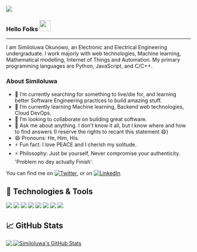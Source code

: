 ![](https://komarev.com/ghpvc/?username=rexsimiloluwah&color=green)
### Hello Folks <img src="https://raw.githubusercontent.com/MartinHeinz/MartinHeinz/master/wave.gif" width="30px">
<hr></hr>
I am Similoluwa Okunowo, an Electronic and Electrical Engineering undergraduate. I work majorly with web technologies, Machine learning, Mathematical modelling, Internet of Things and Automation. My primary programming languages are Python, JavaScript, and C/C++.

### About Similoluwa
- 🔭 I’m currently searching for something to live/die for, and learning better Software Engineering practices to build amazing stuff.
- 🌱 I’m currently learning Machine learning, Backend web technologies, Cloud DevOps.
- 👯 I’m looking to collaborate on building great software.
- 💬 Ask me about anything. I don't know it all, but I know where and how to find answers (I reserve the rights to recant this statement 😄)
- 😄 Pronouns: He, Him, His.
- ⚡ Fun fact: I love PEACE and I cherish my solitude.
- ⚡ Philosophy: Just be yourself, Never compromise your authenticity. 'Problem no dey actually Finish'.

You can find me on [![Twitter][1.2]][1],  or on [![LinkedIn][3.2]][3].

## 🔧 Technologies & Tools
![](https://img.shields.io/badge/Code-Python-informational?style=flat&logo=python&logoColor=white&color=2bbc8a)
![](https://img.shields.io/badge/Code-JavaScript-informational?style=flat&logo=javascript&logoColor=white&color=2bbc8a)
![](https://img.shields.io/badge/Code-PostgreSQL-informational?style=flat&logo=postgresql&logoColor=white&color=2bbc8a)
![](https://img.shields.io/badge/Code-Tensorflow-informational?style=flat&logo=tensorflow&logoColor=white&color=2bbc8a)
![](https://img.shields.io/badge/Code-React-informational?style=flat&logo=react&logoColor=white&color=2bbc8a)
![](https://img.shields.io/badge/Code-SQL-informational?style=flat&logo=sql&logoColor=white&color=2bbc8a)
![](https://img.shields.io/badge/Code-Flask-informational?style=flat&logo=flask&logoColor=white&color=2bbc8a)
![](https://img.shields.io/badge/Code-Docker-informational?style=flat&logo=docker&logoColor=white&color=2bbc8a)

## &#x1f4c8; GitHub Stats

<a href="https://github.com/rexsimiloluwah/rexsimiloluwah">
  <img align="center" src="https://github-readme-stats.vercel.app/api/top-langs/?username=rexsimiloluwah&hide=jupyter notebook,html,css&title_color=ffffff&text_color=c9cacc&icon_color=2bbc8a&bg_color=1d1f21" />
</a>
<a href="https://github.com/rexsimiloluwah/rexsimiloluwah">
  <img align="center" src="https://github-readme-stats.vercel.app/api?username=rexsimiloluwah&show_icons=true&line_height=27&count_private=true&title_color=ffffff&text_color=c9cacc&icon_color=2bbc8a&bg_color=1d1f21" alt="Similoluwa's GitHub Stats" />
</a> 


<!-- links to social media icons -->

<!-- icons with padding -->

[1.1]: http://i.imgur.com/tXSoThF.png (twitter icon with padding)
[2.1]: http://i.imgur.com/0o48UoR.png (github icon with padding)

<!-- icons without padding -->

[1.2]: http://i.imgur.com/wWzX9uB.png (twitter icon without padding)
[2.2]: http://i.imgur.com/9I6NRUm.png (github icon without padding)
[3.2]: https://raw.githubusercontent.com/MartinHeinz/MartinHeinz/master/linkedin-3-16.png (LinkedIn icon without padding)


<!-- links to your social media accounts -->

[1]: https://twitter.com/__ademola__
[2]: https://github.com/rexsimiloluwah
[3]: https://www.linkedin.com/in/similoluwa-okunowo-595787179
